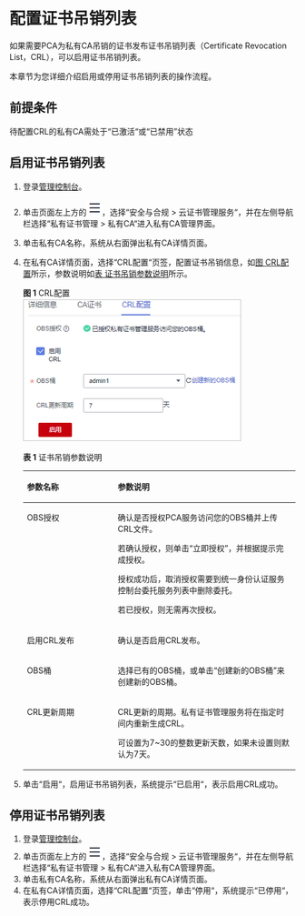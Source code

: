 # 配置证书吊销列表<a name="ccm_01_0354"></a>

如果需要PCA为私有CA吊销的证书发布证书吊销列表（Certificate Revocation List，CRL），可以启用证书吊销列表。

本章节为您详细介绍启用或停用证书吊销列表的操作流程。

## 前提条件<a name="section20568191744715"></a>

待配置CRL的私有CA需处于“已激活“或“已禁用”状态

## 启用证书吊销列表<a name="section1432101045417"></a>

1.  登录[管理控制台](https://console.huaweicloud.com/)。
2.  单击页面左上方的![](figures/服务列表.png)，选择“安全与合规  \>  云证书管理服务“，并在左侧导航栏选择“私有证书管理  \>  私有CA“进入私有CA管理界面。
3.  单击私有CA名称，系统从右面弹出私有CA详情页面。
4.  在私有CA详情页面，选择“CRL配置“页签，配置证书吊销信息，如[图 CRL配置](#fig1935712317519)所示，参数说明如[表 证书吊销参数说明](#table927294811614)所示。

    **图 1**  CRL配置<a name="fig1935712317519"></a>  
    ![](figures/CRL配置.png "CRL配置")

    **表 1**  证书吊销参数说明

    <a name="table927294811614"></a>
    <table><thead align="left"><tr id="ccm_01_0016_zh-cn_topic_0000001124217631_row99463120502"><th class="cellrowborder" valign="top" width="33.33%" id="mcps1.2.3.1.1"><p id="ccm_01_0016_zh-cn_topic_0000001124217631_p189461115506"><a name="ccm_01_0016_zh-cn_topic_0000001124217631_p189461115506"></a><a name="ccm_01_0016_zh-cn_topic_0000001124217631_p189461115506"></a>参数名称</p>
    </th>
    <th class="cellrowborder" valign="top" width="66.67%" id="mcps1.2.3.1.2"><p id="ccm_01_0016_zh-cn_topic_0000001124217631_p2946201165018"><a name="ccm_01_0016_zh-cn_topic_0000001124217631_p2946201165018"></a><a name="ccm_01_0016_zh-cn_topic_0000001124217631_p2946201165018"></a>参数说明</p>
    </th>
    </tr>
    </thead>
    <tbody><tr id="ccm_01_0016_zh-cn_topic_0000001124217631_row1271693910366"><td class="cellrowborder" valign="top" width="33.33%" headers="mcps1.2.3.1.1 "><p id="ccm_01_0016_zh-cn_topic_0000001124217631_p394720115509"><a name="ccm_01_0016_zh-cn_topic_0000001124217631_p394720115509"></a><a name="ccm_01_0016_zh-cn_topic_0000001124217631_p394720115509"></a>OBS授权</p>
    </td>
    <td class="cellrowborder" valign="top" width="66.67%" headers="mcps1.2.3.1.2 "><p id="ccm_01_0016_zh-cn_topic_0000001124217631_p3630518132914"><a name="ccm_01_0016_zh-cn_topic_0000001124217631_p3630518132914"></a><a name="ccm_01_0016_zh-cn_topic_0000001124217631_p3630518132914"></a>确认是否授权PCA服务访问您的OBS桶并上传CRL文件。</p>
    <p id="ccm_01_0016_zh-cn_topic_0000001124217631_p1356063615533"><a name="ccm_01_0016_zh-cn_topic_0000001124217631_p1356063615533"></a><a name="ccm_01_0016_zh-cn_topic_0000001124217631_p1356063615533"></a>若确认授权，则单击<span class="uicontrol" id="ccm_01_0016_zh-cn_topic_0000001124217631_uicontrol1819180195411"><a name="ccm_01_0016_zh-cn_topic_0000001124217631_uicontrol1819180195411"></a><a name="ccm_01_0016_zh-cn_topic_0000001124217631_uicontrol1819180195411"></a>“立即授权”</span>，并根据提示完成授权。</p>
    <p id="ccm_01_0016_zh-cn_topic_0000001124217631_p860513219447"><a name="ccm_01_0016_zh-cn_topic_0000001124217631_p860513219447"></a><a name="ccm_01_0016_zh-cn_topic_0000001124217631_p860513219447"></a>授权成功后，取消授权需要到统一身份认证服务控制台委托服务列表中删除委托。</p>
    <p id="ccm_01_0016_zh-cn_topic_0000001124217631_p65824324299"><a name="ccm_01_0016_zh-cn_topic_0000001124217631_p65824324299"></a><a name="ccm_01_0016_zh-cn_topic_0000001124217631_p65824324299"></a>若已授权，则无需再次授权。</p>
    </td>
    </tr>
    <tr id="ccm_01_0016_zh-cn_topic_0000001124217631_row199477114502"><td class="cellrowborder" valign="top" width="33.33%" headers="mcps1.2.3.1.1 "><p id="ccm_01_0016_zh-cn_topic_0000001124217631_p1994631165017"><a name="ccm_01_0016_zh-cn_topic_0000001124217631_p1994631165017"></a><a name="ccm_01_0016_zh-cn_topic_0000001124217631_p1994631165017"></a>启用CRL发布</p>
    </td>
    <td class="cellrowborder" valign="top" width="66.67%" headers="mcps1.2.3.1.2 "><p id="ccm_01_0016_zh-cn_topic_0000001124217631_p59472114508"><a name="ccm_01_0016_zh-cn_topic_0000001124217631_p59472114508"></a><a name="ccm_01_0016_zh-cn_topic_0000001124217631_p59472114508"></a>确认是否启用CRL发布。</p>
    </td>
    </tr>
    <tr id="ccm_01_0016_zh-cn_topic_0000001124217631_row109471614503"><td class="cellrowborder" valign="top" width="33.33%" headers="mcps1.2.3.1.1 "><p id="ccm_01_0016_zh-cn_topic_0000001124217631_p1094710119501"><a name="ccm_01_0016_zh-cn_topic_0000001124217631_p1094710119501"></a><a name="ccm_01_0016_zh-cn_topic_0000001124217631_p1094710119501"></a>OBS桶</p>
    </td>
    <td class="cellrowborder" valign="top" width="66.67%" headers="mcps1.2.3.1.2 "><p id="ccm_01_0016_zh-cn_topic_0000001124217631_p394771175015"><a name="ccm_01_0016_zh-cn_topic_0000001124217631_p394771175015"></a><a name="ccm_01_0016_zh-cn_topic_0000001124217631_p394771175015"></a>选择已有的OBS桶，或单击<span class="uicontrol" id="ccm_01_0016_zh-cn_topic_0000001124217631_uicontrol3981143184211"><a name="ccm_01_0016_zh-cn_topic_0000001124217631_uicontrol3981143184211"></a><a name="ccm_01_0016_zh-cn_topic_0000001124217631_uicontrol3981143184211"></a>“创建新的OBS桶”</span>来创建新的OBS桶。</p>
    </td>
    </tr>
    <tr id="ccm_01_0016_zh-cn_topic_0000001124217631_row694814195018"><td class="cellrowborder" valign="top" width="33.33%" headers="mcps1.2.3.1.1 "><p id="ccm_01_0016_zh-cn_topic_0000001124217631_p99483195019"><a name="ccm_01_0016_zh-cn_topic_0000001124217631_p99483195019"></a><a name="ccm_01_0016_zh-cn_topic_0000001124217631_p99483195019"></a>CRL更新周期</p>
    </td>
    <td class="cellrowborder" valign="top" width="66.67%" headers="mcps1.2.3.1.2 "><p id="ccm_01_0016_zh-cn_topic_0000001124217631_p27798442045"><a name="ccm_01_0016_zh-cn_topic_0000001124217631_p27798442045"></a><a name="ccm_01_0016_zh-cn_topic_0000001124217631_p27798442045"></a>CRL更新的周期。私有证书管理服务将在指定时间内重新生成CRL。</p>
    <p id="ccm_01_0016_zh-cn_topic_0000001124217631_p580162474012"><a name="ccm_01_0016_zh-cn_topic_0000001124217631_p580162474012"></a><a name="ccm_01_0016_zh-cn_topic_0000001124217631_p580162474012"></a>可设置为7~30的整数更新天数，如果未设置则默认为7天。</p>
    </td>
    </tr>
    </tbody>
    </table>

5.  单击“启用“，启用证书吊销列表，系统提示“已启用“，表示启用CRL成功。

## 停用证书吊销列表<a name="section673431485416"></a>

1.  登录[管理控制台](https://console.huaweicloud.com/)。
2.  单击页面左上方的![](figures/服务列表.png)，选择“安全与合规  \>  云证书管理服务“，并在左侧导航栏选择“私有证书管理  \>  私有CA“进入私有CA管理界面。
3.  单击私有CA名称，系统从右面弹出私有CA详情页面。
4.  在私有CA详情页面，选择“CRL配置“页签，单击“停用“，系统提示“已停用“，表示停用CRL成功。

